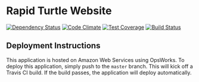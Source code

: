 # Rapid Turtle Website

[![Dependency Status](https://gemnasium.com/rapidturtle/com-twincresttech-www.svg)](https://gemnasium.com/rapidturtle/com-twincresttech-www) [![Code Climate](https://codeclimate.com/github/rapidturtle/com-twincresttech-www/badges/gpa.svg)](https://codeclimate.com/github/rapidturtle/com-twincresttech-www) [![Test Coverage](https://codeclimate.com/github/rapidturtle/com-twincresttech-www/badges/coverage.svg)](https://codeclimate.com/github/rapidturtle/com-twincresttech-www) [![Build Status](https://travis-ci.org/rapidturtle/com-twincresttech-www.svg)](https://travis-ci.org/rapidturtle/com-twincresttech-www)

## Deployment Instructions

This application is hosted on Amazon Web Services using OpsWorks. To deploy this application, simply push to the `master` branch. This will kick off a Travis CI build. If the build passes, the application will deploy automatically.
